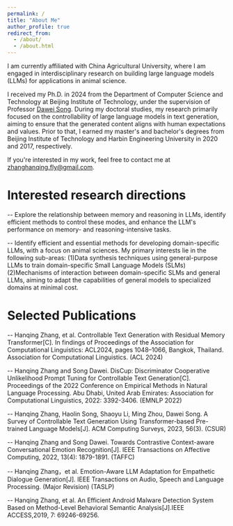 ```yaml
---
permalink: /
title: "About Me"
author_profile: true
redirect_from: 
  - /about/
  - /about.html
---
```


I am currently affiliated with China Agricultural University, where I am engaged in interdisciplinary research on building large language models (LLMs) for applications in animal science. 

I received my Ph.D. in 2024 from the Department of Computer Science and Technology at Beijing Institute of Technology, under the supervision of Professor [Dawei Song](https://scholar.google.com.hk/citations?user=PCTA8yAAAAAJ&hl=zh-CN). During my doctoral studies, my research primarily focused on the controllability of large language models in text generation, aiming to ensure that the generated content aligns with human expectations and values. Prior to that, I earned my master's and bachelor's degrees from Beijing Institute of Technology and Harbin Engineering University in 2020 and 2017, respectively.


If you're interested in my work, feel free to contact me at [zhanghanqing.fly@gmail.com](zhanghanqing.fly@gmail.com).


Interested research directions
======
 -- Explore the relationship between memory and reasoning in LLMs, identify efficient methods to control these modes, and enhance the LLM's performance on memory- and reasoning-intensive tasks.
 
 -- Identify efficient and essential methods for developing domain-specific LLMs, with a focus on animal sciences. My primary interests lie in the following sub-areas: (1)Data synthesis techniques using general-purpose LLMs to train domain-specific Small Language Models (SLMs)(2)Mechanisms of interaction between domain-specific SLMs and general LLMs, aiming to adapt the capabilities of general models to specialized domains at minimal cost.



Selected Publications
======
-- Hanqing Zhang, et al. Controllable Text Generation with Residual Memory Transformer[C].  In findings of Proceedings of the Association for Computational Linguistics: ACL2024, pages 1048–1066, Bangkok, Thailand. Association for Computational Linguistics. (ACL 2024)

-- Hanqing Zhang and Song Dawei. DisCup: Discriminator Cooperative Unlikelihood Prompt Tuning for Controllable Text Generation[C]. Proceedings of the 2022 Conference on Empirical Methods in Natural Language Processing. Abu Dhabi, United Arab Emirates: Association for Computational Linguistics, 2022: 3392-3406. (EMNLP 2022)

-- Hanqing Zhang, Haolin Song, Shaoyu Li, Ming Zhou, Dawei Song. A Survey of Controllable Text Generation Using Transformer-based Pre-trained Language Models[J]. ACM Computing Surveys, 2023, 56(3). (CSUR)

-- Hanqing Zhang and Song Dawei. Towards Contrastive Context-aware Conversational Emotion Recognition[J]. IEEE Transactions on Affective Computing, 2022, 13(4): 1879-1891. (TAFFC)

-- Hanqing Zhang，et al. Emotion-Aware LLM Adaptation for Empathetic Dialogue Generation[J]. IEEE Transactions on Audio, Speech and Language Processing.  (Major Revision) (TASLP)

-- Hanqing Zhang, et al. An Efficient Android Malware Detection System Based on Method-Level Behavioral Semantic Analysis[J].IEEE ACCESS,2019, 7: 69246-69256.


